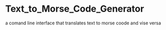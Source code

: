 # Text_to_Morse_Code_Generator
a comand line interface that translates text to morse coode and vise versa
